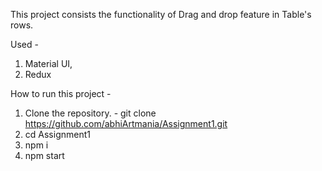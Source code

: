 This project consists the functionality of Drag and drop feature in Table's rows.

Used -
1. Material UI,
2. Redux

How to run this project -
1. Clone the repository. - git clone https://github.com/abhiArtmania/Assignment1.git
2. cd Assignment1
3. npm i
4. npm start
